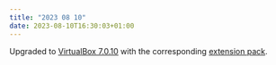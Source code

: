 ```yaml
---
title: "2023 08 10"
date: 2023-08-10T16:30:03+01:00
---
```

Upgraded to [VirtualBox 7.0.10](https://download.virtualbox.org/virtualbox/7.0.10/VirtualBox-7.0.10-158379-Win.exe) with the corresponding [extension pack](https://download.virtualbox.org/virtualbox/7.0.10/Oracle_VM_VirtualBox_Extension_Pack-7.0.10.vbox-extpack).
